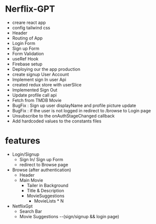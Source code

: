 # Nerflix-GPT

- creare react app
- config tailwind css
- Header
- Routing of App
- Login Form
- Sign up Form
- Form Validation
- useRef Hook
- Firebase setup
- Deploying our the app production
- create signup User Account
- Implement sign In user Api
- created redux store with userSlice
- Implemented Sign Out
- Update profile call api
- Fetch from TMDB Movie
- BugFix : Sign up user displayName and profile picture update
- BugFix : if the user is not logged in redirect to /browse to Login page
- Unsubscribe to the onAuthStageChanged callback
- Add hardcoded values to the constants files

# features

- Login/Signup
  - Sign In/ Sign up Form
  - redirect to Browse page
- Browse (after authentication)
  - Header
  - Main Movie
    - Tailer in Background
    - Title & Description
    - MovieSuggestions
      - MovieLists \* N
- NetflixGpt
  - Search Bar
  - Movie Suggestions
    --(sign/signup && login page)
